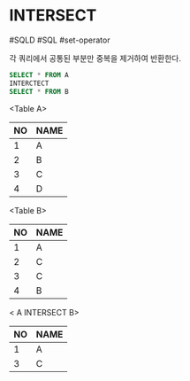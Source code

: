 # INTERSECT

#SQLD #SQL #set-operator 

각 쿼리에서 공통된 부분만 중복을 제거하여 반환한다.

```SQL
SELECT * FROM A
INTERCTECT
SELECT * FROM B
```

\<Table A>

| NO  | NAME |
| --- | ---- |
| 1   | A    |
| 2   | B    |
| 3   | C    |
| 4   | D    |


\<Table B>

| NO  | NAME |
| --- | ---- |
| 1   | A    |
| 2   | C    |
| 3   | C    |
| 4   | B    |


\< A INTERSECT B>

| NO  | NAME |
| --- | ---- |
| 1   | A    |
| 3   | C    |
